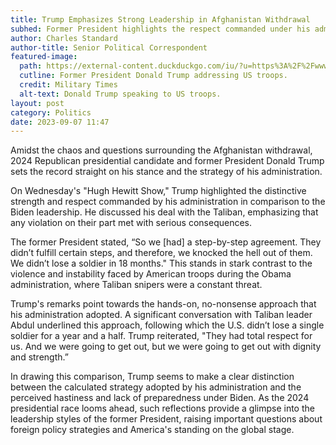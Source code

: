 ```yaml
---
title: Trump Emphasizes Strong Leadership in Afghanistan Withdrawal
subhed: Former President highlights the respect commanded under his administration compared to Biden's approach.
author: Charles Standard
author-title: Senior Political Correspondent
featured-image: 
  path: https://external-content.duckduckgo.com/iu/?u=https%3A%2F%2Fwww.militarytimes.com%2Fresizer%2FZONA9_hrV_0lcqKn1GvMVHKa5GA%3D%2F800x0%2Ffilters%3Aformat(jpg)%3Aquality(70)%2Farc-anglerfish-arc2-prod-mco.s3.amazonaws.com%2Fpublic%2FOLPRM72BPZG7DFYKVMUSA5NUTU.jpg&f=1&nofb=1&ipt=a0c67aac25936479264dfc09b7db219a23fb6eaac772471249627137cc8e1401&ipo=images
  cutline: Former President Donald Trump addressing US troops.
  credit: Military Times
  alt-text: Donald Trump speaking to US troops.
layout: post
category: Politics
date: 2023-09-07 11:47
---
```


Amidst the chaos and questions surrounding the Afghanistan withdrawal, 2024 Republican presidential candidate and former President Donald Trump sets the record straight on his stance and the strategy of his administration.

On Wednesday's "Hugh Hewitt Show," Trump highlighted the distinctive strength and respect commanded by his administration in comparison to the Biden leadership. He discussed his deal with the Taliban, emphasizing that any violation on their part met with serious consequences.

The former President stated, “So we [had] a step-by-step agreement. They didn’t fulfill certain steps, and therefore, we knocked the hell out of them. We didn’t lose a soldier in 18 months." This stands in stark contrast to the violence and instability faced by American troops during the Obama administration, where Taliban snipers were a constant threat. 

Trump's remarks point towards the hands-on, no-nonsense approach that his administration adopted. A significant conversation with Taliban leader Abdul underlined this approach, following which the U.S. didn’t lose a single soldier for a year and a half. Trump reiterated, "They had total respect for us. And we were going to get out, but we were going to get out with dignity and strength.”

In drawing this comparison, Trump seems to make a clear distinction between the calculated strategy adopted by his administration and the perceived hastiness and lack of preparedness under Biden. As the 2024 presidential race looms ahead, such reflections provide a glimpse into the leadership styles of the former President, raising important questions about foreign policy strategies and America's standing on the global stage.
